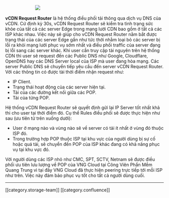                         ![](images/storage/c.png)

 **vCDN Request Router**  là hệ thống điều phối tải thông qua dịch vụ DNS của vCDN. Cứ định kỳ 30s, vCDN Request Router sẽ kiểm tra tình trạng sức khỏe của tất cả các server Edge trong mạng lưới CDN bao gồm ở tất cả các ISP khác nhau. Việc này sẽ giúp cho vCDN Request Router nằm bắt được trạng thái của các server Edge gần như tức thời nhằm loại bỏ các server bị lỗi ra khỏi mạng lưới phục vụ sớm nhất và điều phối traffic của server đang bị lỗi sang các server khác. Khi user cần truy cập tài nguyên trên hệ thống CDN thì user sẽ request đến các Public DNS như Google, Cloudflare, OpenDNS hay các DNS Server local của ISP mà user đang hòa mạng. Các server Public DNS sẽ chuyển tiếp yêu cầu đến server vCDN Request Router. Với các thông tin có được tài thời điểm nhận request như:


* IP Client.
* Trạng thái hoạt động của các server hiện tại.
* Tải của các đường kết nối giữa các POP.
* Tải của từng POP.

Hệ thống vCDN Request Router sẽ quyết định gửi lại IP Server tốt nhất khả thi cho user tại thời điểm đó. Cụ thể Rules điều phối sẽ được thực hiện như sau (ưu tiên từ trên xuống dưới):


* User ở mạng nào và vùng nào sẽ về server có tải ít nhất ở vùng đó thuộc ISP đó.
* Trong trường hợp POP thuộc ISP tại khu vực của người dùng bị sự cố hoặc quá tải, sẽ chuyển đến POP của ISP khác đang có khả năng phục vụ tại khu vực đó. 

Với người dùng các ISP nhỏ như CMC, SPT, SCTV, Netnam sẽ được điều phối ưu tiên lưu lượng về POP của VNG Cloud tại Công Viên Phần Mềm Quang Trung vì tại đây VNG Cloud đã thực hiện peering trực tiếp tới mỗi ISP như trên. Việc này đảm bảo phục vụ tốt cho tất cả người dùng cuối.







*****

[[category.storage-team]] 
[[category.confluence]] 
